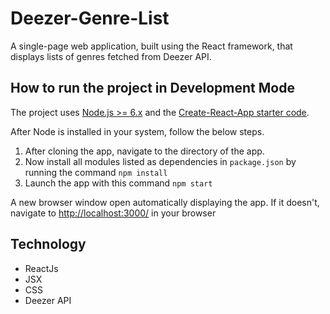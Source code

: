 # Deezer-Genre-List
A single-page web application, built using the React framework, that displays lists of genres fetched from Deezer API.

## How to run the project in Development Mode
The project uses [Node.js >= 6.x](https://nodejs.org/en/) and the [Create-React-App starter code](https://github.com/facebookincubator/create-react-app).

After Node is installed in your system, follow the below steps.

1. After cloning the app, navigate to the directory of the app.
2. Now install all modules listed as dependencies in `package.json` by running the command `npm install`
3. Launch the app with this command `npm start`

A new browser window open automatically displaying the app.  If it doesn't, navigate to [http://localhost:3000/](http://localhost:3000/) in your browser


## Technology
- ReactJs
- JSX
- CSS
- Deezer API
